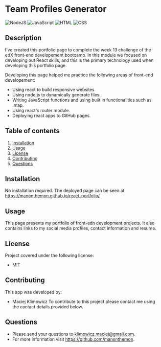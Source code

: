 # Team Profiles Generator

![NodeJS](https://img.shields.io/badge/node.js-6DA55F?style=for-the-badge&logo=node.js&logoColor=white)
![JavaScript](https://img.shields.io/badge/JavaScript-323330?style=for-the-badge&logo=javascript&logoColor=F7DF1E)
![HTML](https://img.shields.io/badge/HTML5-E34F26?style=for-the-badge&logo=html5&logoColor=white) ![CSS](https://img.shields.io/badge/CSS3-1572B6?style=for-the-badge&logo=css3&logoColor=white)

  ## Description 
I've created this portfolio page to complete the week 13 challenge of the edX front-end developement bootcamp. In this module we focused on developing out React skills, and this is the primary technology used when developing this portfolio page. 

 Developing this page helped me practice the following areas of front-end developement:

  - Using react to build responsive websites
  - Using node.js to dynamically generate files.
  - Writing JavaScript functions and using built in functionalities such as .map.
  - Using react's router module.
  - Deploying react apps to GitHub pages.

  ## Table of contents
1. [Installation](#installation)
2. [Usage](#usage)
3. [License](#license)
4. [Contributing](#contributing)
5. [Questions](#questions)

  ## Installation
No installation required. The deployed page can be seen at https://manonthemon.github.io/react-portfolio/

## Usage
This page presents my portfolio of front-edn development projects. It also contains links to my social media profiles, contact information and resume. 

 ## License
 Project covered under the following license: 
 - MIT<br>
  
 ## Contributing
 This app was developed by:
 - Maciej Klimowicz
 To contribute to this project please contact me using the contact details provided below.
  
 ## Questions
   - Please send your questions to klimowicz.maciej@gmail.com.
   - For more information visit https://github.com/manonthemon. 